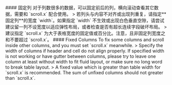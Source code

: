 <cn>
#### 固定列
对于列数很多的数据，可以固定前后的列，横向滚动查看其它数据，需要和 `scroll.x` 配合使用。
> 若列头与内容不对齐或出现列重复，请指定**固定列**的宽度 `width`。如果指定 `width` 不生效或出现白色垂直空隙，请尝试建议留一列不设宽度以适应弹性布局，或者检查是否有超长连续字段破坏布局。
> 建议指定 `scroll.x` 为大于表格宽度的固定值或百分比。注意，且非固定列宽度之和不要超过 `scroll.x`。
</cn>

<us>
#### Fixed Columns
To fix some columns and scroll inside other columns, and you must set `scroll.x` meanwhile.
> Specify the width of columns if header and cell do not align properly. If specified width is not working or have gutter between columns, please try to leave one column at least without width to fit fluid layout, or make sure no long word to break table layout.
> A fixed value which is greater than table width for `scroll.x` is recommended. The sum of unfixed columns should not greater than `scroll.x`.
</us>
